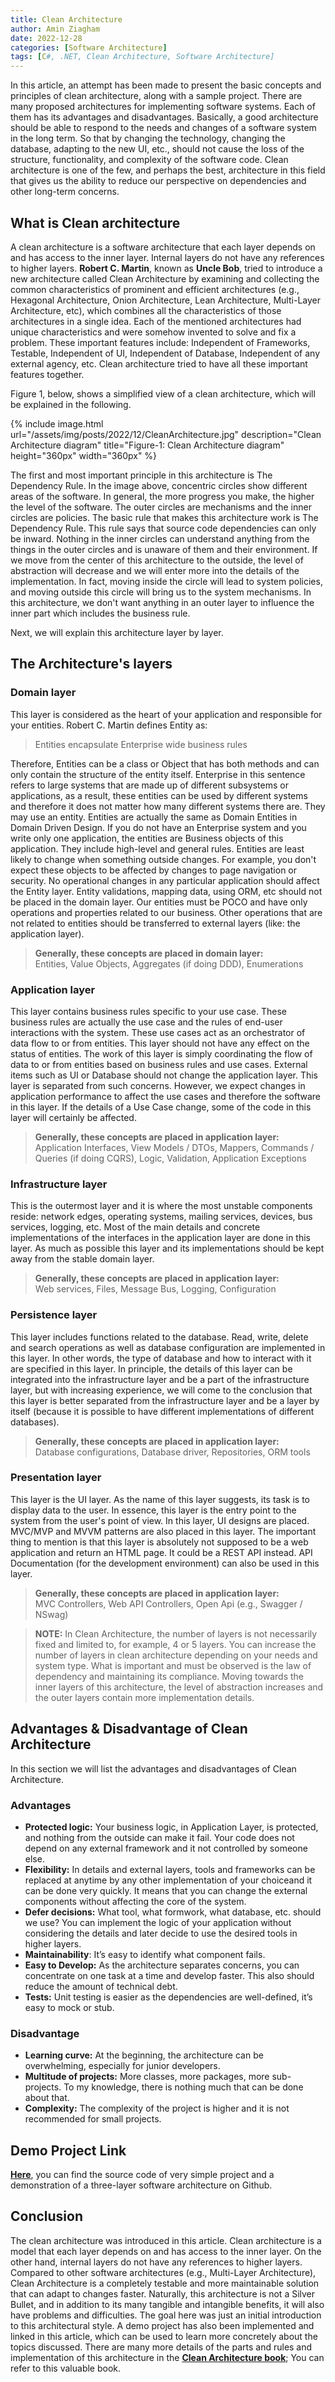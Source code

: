 ```yaml
---
title: Clean Architecture
author: Amin Ziagham
date: 2022-12-28
categories: [Software Architecture]
tags: [C#, .NET, Clean Architecture, Software Architecture]
---
```


In this article, an attempt has been made to present the basic concepts and principles of clean architecture, along with a sample project. There are many proposed architectures for implementing software systems. Each of them has its advantages and disadvantages. Basically, a good architecture should be able to respond to the needs and changes of a software system in the long term. So that by changing the technology, changing the database, adapting to the new UI, etc., should not cause the loss of the structure, functionality, and complexity of the software code. Clean architecture is one of the few, and perhaps the best, architecture in this field that gives us the ability to reduce our perspective on dependencies and other long-term concerns.

## What is Clean architecture
A clean architecture is a software architecture that each layer depends on and has access to the inner layer. Internal layers do not have any references to higher layers. **Robert C. Martin**, known as **Uncle Bob**, tried to introduce a new architecture called Clean Architecture by examining and collecting the common characteristics of prominent and efficient architectures (e.g., Hexagonal Architecture, Onion Architecture, Lean Architecture, Multi-Layer Architecture, etc), which combines all the characteristics of those architectures in a single idea. Each of the mentioned architectures had unique characteristics and were somehow invented to solve and fix a problem. These important features include: Independent of Frameworks, Testable, Independent of UI, Independent of Database, Independent of any external agency, etc. Clean architecture tried to have all these important features together.

Figure 1, below, shows a simplified view of a clean architecture, which will be explained in the following.

{% include image.html url="/assets/img/posts/2022/12/CleanArchitecture.jpg" description="Clean Architecture diagram" title="Figure-1: Clean Architecture diagram" height="360px" width="360px" %}

The first and most important principle in this architecture is The Dependency Rule. In the image above, concentric circles show different areas of the software. In general, the more progress you make, the higher the level of the software. The outer circles are mechanisms and the inner circles are policies. The basic rule that makes this architecture work is The Dependency Rule. This rule says that source code dependencies can only be inward. Nothing in the inner circles can understand anything from the things in the outer circles and is unaware of them and their environment. If we move from the center of this architecture to the outside, the level of abstraction will decrease and we will enter more into the details of the implementation. In fact, moving inside the circle will lead to system policies, and moving outside this circle will bring us to the system mechanisms. In this architecture, we don't want anything in an outer layer to influence the inner part which includes the business rule.

Next, we will explain this architecture layer by layer.

## The Architecture's layers 
### Domain layer
This layer is considered as the heart of your application and responsible for your entities. Robert C. Martin defines Entity as:

<blockquote class="yellow">
Entities encapsulate Enterprise wide business rules
</blockquote>

Therefore, Entities can be a class or Object that has both methods and can only contain the structure of the entity itself. Enterprise in this sentence refers to large systems that are made up of different subsystems or applications, as a result, these entities can be used by different systems and therefore it does not matter how many different systems there are. They may use an entity. Entities are actually the same as Domain Entities in Domain Driven Design. If you do not have an Enterprise system and you write only one application, the entities are Business objects of this application. They include high-level and general rules. Entities are least likely to change when something outside changes. For example, you don't expect these objects to be affected by changes to page navigation or security. No operational changes in any particular application should affect the Entity layer. Entity validations, mapping data, using ORM, etc should not be placed in the domain layer. Our entities must be POCO and have only operations and properties related to our business. Other operations that are not related to entities should be transferred to external layers (like: the application layer).

> **Generally, these concepts are placed in domain layer:**<br/>
> Entities, Value Objects, Aggregates (if doing DDD), Enumerations

### Application layer
This layer contains business rules specific to your use case. These business rules are actually the use case and the rules of end-user interactions with the system. These use cases act as an orchestrator of data flow to or from entities. This layer should not have any effect on the status of entities. The work of this layer is simply coordinating the flow of data to or from entities based on business rules and use cases. External items such as UI or Database should not change the application layer. This layer is separated from such concerns. However, we expect changes in application performance to affect the use cases and therefore the software in this layer. If the details of a Use Case change, some of the code in this layer will certainly be affected.

> **Generally, these concepts are placed in application layer:**<br/>
> Application Interfaces, View Models / DTOs, Mappers, Commands / Queries (if doing CQRS), Logic, Validation, Application Exceptions

### Infrastructure layer
This is the outermost layer and it is where the most unstable components reside: network edges, operating systems, mailing services, devices, bus services, logging, etc. Most of the main details and concrete implementations of the interfaces in the application layer are done in this layer. As much as possible this layer and its implementations should be kept away from the stable domain layer.

> **Generally, these concepts are placed in application layer:**<br />
> Web services, Files, Message Bus, Logging, Configuration

### Persistence layer
This layer includes functions related to the database. Read, write, delete and search operations as well as database configuration are implemented in this layer. In other words, the type of database and how to interact with it are specified in this layer. In principle, the details of this layer can be integrated into the infrastructure layer and be a part of the infrastructure layer, but with increasing experience, we will come to the conclusion that this layer is better separated from the infrastructure layer and be a layer by itself (because it is possible to have different implementations of different databases).

> **Generally, these concepts are placed in application layer:**<br />
> Database configurations, Database driver, Repositories, ORM tools

### Presentation layer
This layer is the UI layer. As the name of this layer suggests, its task is to display data to the user. In essence, this layer is the entry point to the system from the user's point of view. In this layer, UI designs are placed. MVC/MVP and MVVM patterns are also placed in this layer. The important thing to mention is that this layer is absolutely not supposed to be a web application and return an HTML page. It could be a REST API instead. API Documentation (for the development environment) can also be used in this layer.

> **Generally, these concepts are placed in application layer:**<br />
> MVC Controllers, Web API Controllers, Open Api (e.g., Swagger / NSwag)

<blockquote class="yellow">
<b>NOTE:</b> In Clean Architecture, the number of layers is not necessarily fixed and limited to, for example, 4 or 5 layers. You can increase the number of layers in clean architecture depending on your needs and system type. What is important and must be observed is the law of dependency and maintaining its compliance. Moving towards the inner layers of this architecture, the level of abstraction increases and the outer layers contain more implementation details.
</blockquote>

## Advantages & Disadvantage of Clean Architecture
In this section we will list the advantages and disadvantages of Clean Architecture.

### Advantages
- **Protected logic:** Your business logic, in Application Layer, is protected, and nothing from the outside can make it fail. Your code does not depend on any external framework and it not controlled by someone else.
- **Flexibility:** In details and external layers, tools and frameworks can be replaced at anytime by any other implementation of your choiceand it can be done very quickly. It means that you can change the external components without affecting the core of the system.
- **Defer decisions:** What tool, what formwork, what database, etc. should we use? You can implement the logic of your application without considering the details and later decide to use the desired tools in higher layers.
- **Maintainability**: It’s easy to identify what component fails.
- **Easy to Develop:** As the architecture separates concerns, you can concentrate on one task at a time and develop faster. This also should reduce the amount of technical debt.
- **Tests:** Unit testing is easier as the dependencies are well-defined, it’s easy to mock or stub.

### Disadvantage
- **Learning curve:** At the beginning, the architecture can be overwhelming, especially for junior developers.
- **Multitude of projects:** More classes, more packages, more sub-projects. To my knowledge, there is nothing much that can be done about that.
- **Complexity:** The complexity of the project is higher and it is not recommended for small projects.

## Demo Project Link
<a target="_blank" href="https://github.com/NextCodeBlock/CleanArchitecture-Demo">**Here**</a>, you can find the source code of very simple project and a demonstration of a three-layer software architecture on Github.

## Conclusion
The clean architecture was introduced in this article. Clean architecture is a model that each layer depends on and has access to the inner layer. On the other hand, internal layers do not have any references to higher layers. Compared to other software architectures (e.g., Multi-Layer Architecture), Clean Architecture is a completely testable and more maintainable solution that can adapt to changes faster. Naturally, this architecture is not a Silver Bullet, and in addition to its many tangible and intangible benefits, it will also have problems and difficulties. The goal here was just an initial introduction to this architectural style. A demo project has also been implemented and linked in this article, which can be used to learn more concretely about the topics discussed. There are many more details of the parts and rules and implementation of this architecture in the <a target="_blank" href="https://www.amazon.com/Clean-Architecture-Craftsmans-Software-Structure/dp/0134494164">**Clean Architecture book**</a>; You can refer to this valuable book.